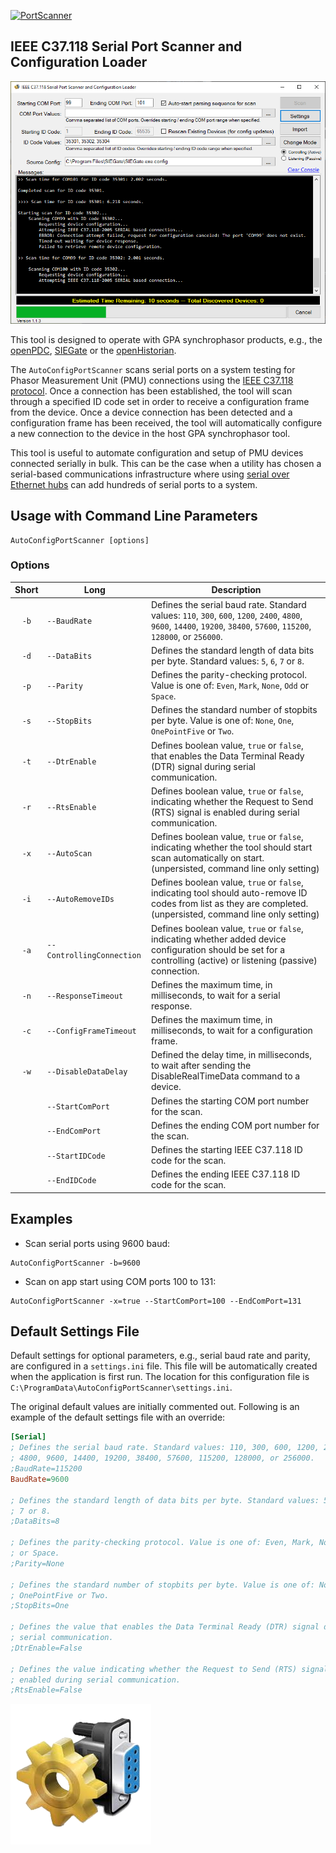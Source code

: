[![PortScanner](https://gridprotectionalliance.org/images/products/productTitles75/ACPScanner.png)](https://gridprotectionalliance.github.io/PortScanner/)

## IEEE C37.118 Serial Port Scanner and Configuration Loader

![Screen Shot](ScreenShot.png)

This tool is designed to operate with GPA synchrophasor products, e.g., the [openPDC](https://github.com/GridProtectionAlliance/openPDC), [SIEGate](https://github.com/GridProtectionAlliance/SIEGate) or the [openHistorian](https://github.com/GridProtectionAlliance/openHistorian).

The `AutoConfigPortScanner` scans serial ports on a system testing for Phasor Measurement Unit (PMU) connections using the [IEEE C37.118 protocol](https://standards.ieee.org/standard/C37_118_1-2011.html). Once a connection has been established, the tool will scan through a specified ID code set in order to receive a configuration frame from the device. Once a device connection has been detected and a configuration frame has been received, the tool will automatically configure a new connection to the device in the host GPA synchrophasor tool.

This tool is useful to automate configuration and setup of PMU devices connected serially in bulk. This can be the case when a utility has chosen a serial-based communications infrastructure where using [serial over Ethernet hubs](https://www.digi.com/products/networking/infrastructure-management/serial-connectivity/terminal-servers/connectportlts) can add hundreds of serial ports to a system.

## Usage with Command Line Parameters
```shell
AutoConfigPortScanner [options]
```

### Options

| Short | Long | Description |
|:-----:| ---- | ----------- |
| `-b` | `--BaudRate` | Defines the serial baud rate. Standard values: `110`, `300`, `600`, `1200`, `2400`, `4800`, `9600`, `14400`, `19200`, `38400`, `57600`, `115200`, `128000`, or `256000`. |
| `-d` | `--DataBits` | Defines the standard length of data bits per byte. Standard values: `5`, `6`, `7` or `8`. |
| `-p` | `--Parity` | Defines the parity-checking protocol. Value is one of: `Even`, `Mark`, `None`, `Odd` or `Space`. |
| `-s` | `--StopBits` | Defines the standard number of stopbits per byte. Value is one of: `None`, `One`, `OnePointFive` or `Two`. |
| `-t` | `--DtrEnable` | Defines boolean value, `true` or `false`, that enables the Data Terminal Ready (DTR) signal during serial communication. |
| `-r` | `--RtsEnable` | Defines boolean value, `true` or `false`, indicating whether the Request to Send (RTS) signal is enabled during serial communication. |
| `-x` | `--AutoScan` | Defines boolean value, `true` or `false`, indicating whether the tool should start scan automatically on start. (unpersisted, command line only setting) |
| `-i` | `--AutoRemoveIDs` | Defines boolean value, `true` or `false`, indicating tool should auto-remove ID codes from list as they are completed. (unpersisted, command line only setting) |
| `-a` | `--ControllingConnection` | Defines boolean value, `true` or `false`, indicating whether added device configuration should be set for a controlling (active) or listening (passive) connection. |
| `-n` | `--ResponseTimeout` | Defines the maximum time, in milliseconds, to wait for a serial response. |
| `-c` | `--ConfigFrameTimeout` | Defines the maximum time, in milliseconds, to wait for a configuration frame. |
| `-w` | `--DisableDataDelay` | Defined the delay time, in milliseconds, to wait after sending the DisableRealTimeData command to a device. |
| | `--StartComPort` | Defines the starting COM port number for the scan. |
| | `--EndComPort` | Defines the ending COM port number for the scan. |
| | `--StartIDCode` | Defines the starting IEEE C37.118 ID code for the scan. |
| | `--EndIDCode` | Defines the ending IEEE C37.118 ID code for the scan. |

## Examples
* Scan serial ports using 9600 baud:
```shell
AutoConfigPortScanner -b=9600
```

* Scan on app start using COM ports 100 to 131:
```shell
AutoConfigPortScanner -x=true --StartComPort=100 --EndComPort=131
```

## Default Settings File
Default settings for optional parameters, e.g., serial baud rate and parity, are configured in a `settings.ini` file. This file will be automatically created when the application is first run. The location for this configuration file is `C:\ProgramData\AutoConfigPortScanner\settings.ini`.

The original default values are initially commented out. Following is an example of the default settings file with an override:

```ini
[Serial]
; Defines the serial baud rate. Standard values: 110, 300, 600, 1200, 2400,
; 4800, 9600, 14400, 19200, 38400, 57600, 115200, 128000, or 256000.
;BaudRate=115200
BaudRate=9600

; Defines the standard length of data bits per byte. Standard values: 5, 6,
; 7 or 8.
;DataBits=8

; Defines the parity-checking protocol. Value is one of: Even, Mark, None, Odd
; or Space.
;Parity=None

; Defines the standard number of stopbits per byte. Value is one of: None, One,
; OnePointFive or Two.
;StopBits=One

; Defines the value that enables the Data Terminal Ready (DTR) signal during
; serial communication.
;DtrEnable=False

; Defines the value indicating whether the Request to Send (RTS) signal is
; enabled during serial communication.
;RtsEnable=False
```
![PortScanner](PortScanner.png)
